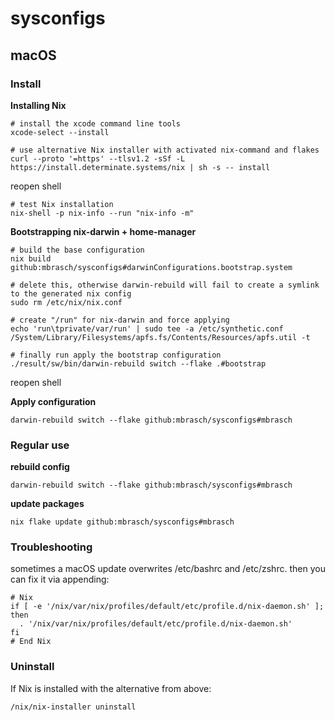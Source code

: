 # sysconfigs

## macOS

### Install

**Installing Nix**
```shell
# install the xcode command line tools
xcode-select --install

# use alternative Nix installer with activated nix-command and flakes
curl --proto '=https' --tlsv1.2 -sSf -L https://install.determinate.systems/nix | sh -s -- install
```

reopen shell

```shell
# test Nix installation
nix-shell -p nix-info --run "nix-info -m"
```

**Bootstrapping nix-darwin + home-manager**
```shell
# build the base configuration
nix build github:mbrasch/sysconfigs#darwinConfigurations.bootstrap.system

# delete this, otherwise darwin-rebuild will fail to create a symlink to the generated nix config
sudo rm /etc/nix/nix.conf

# create "/run" for nix-darwin and force applying
echo 'run\tprivate/var/run' | sudo tee -a /etc/synthetic.conf
/System/Library/Filesystems/apfs.fs/Contents/Resources/apfs.util -t

# finally run apply the bootstrap configuration
./result/sw/bin/darwin-rebuild switch --flake .#bootstrap
```

reopen shell

**Apply configuration**
```shell
darwin-rebuild switch --flake github:mbrasch/sysconfigs#mbrasch
```

### Regular use

**rebuild config**
```shell
darwin-rebuild switch --flake github:mbrasch/sysconfigs#mbrasch
```

**update packages**
```shell
nix flake update github:mbrasch/sysconfigs#mbrasch
```

### Troubleshooting
sometimes a macOS update overwrites /etc/bashrc and /etc/zshrc. then you can fix it via appending:

```shell
# Nix
if [ -e '/nix/var/nix/profiles/default/etc/profile.d/nix-daemon.sh' ]; then
  . '/nix/var/nix/profiles/default/etc/profile.d/nix-daemon.sh'
fi
# End Nix
```

### Uninstall
If Nix is installed with the alternative from above:

```shell
/nix/nix-installer uninstall
```
